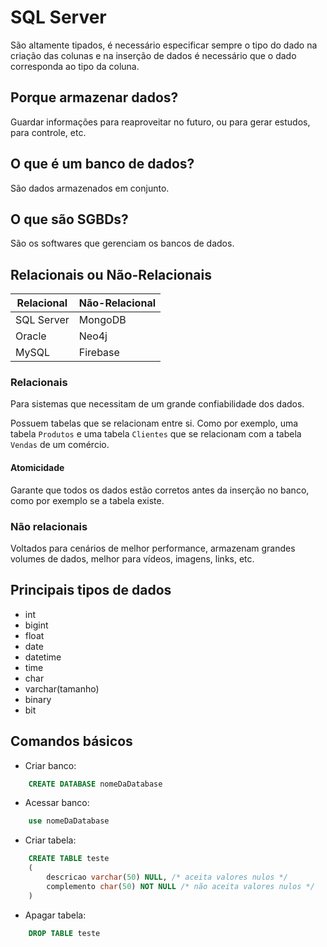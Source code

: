 # SQL Server

São altamente tipados, é necessário especificar sempre o tipo do dado na criação das colunas e na inserção de dados é necessário que o dado corresponda ao tipo da coluna.

## Porque armazenar dados?
Guardar informações para reaproveitar no futuro, ou para gerar estudos, para controle, etc.

## O que é um banco de dados?
São dados armazenados em conjunto.

## O que são SGBDs?
São os softwares que gerenciam os bancos de dados.

## Relacionais ou Não-Relacionais

| Relacional | Não-Relacional |
|------------|----------------|
| SQL Server | MongoDB        |
| Oracle     | Neo4j          |
| MySQL      | Firebase       |

### Relacionais
Para sistemas que necessitam de um grande confiabilidade dos dados.

Possuem tabelas que se relacionam entre si. Como por exemplo, uma tabela `Produtos` e uma tabela `Clientes` que se relacionam com a tabela `Vendas` de um comércio.

#### Atomicidade
Garante que todos os dados estão corretos antes da inserção no banco, como por exemplo se a tabela existe.

### Não relacionais
Voltados para cenários de melhor performance, armazenam grandes volumes de dados, melhor para vídeos, imagens, links, etc.

## Principais tipos de dados

- int
- bigint
- float
- date
- datetime
- time
- char
- varchar(tamanho)
- binary
- bit

## Comandos básicos

- Criar banco:

```sql
    CREATE DATABASE nomeDaDatabase
```

- Acessar banco:

```sql
    use nomeDaDatabase
```

- Criar tabela:

```sql
    CREATE TABLE teste
    (
        descricao varchar(50) NULL, /* aceita valores nulos */
        complemento char(50) NOT NULL /* não aceita valores nulos */
    )
```

- Apagar tabela:

```sql
    DROP TABLE teste
```





